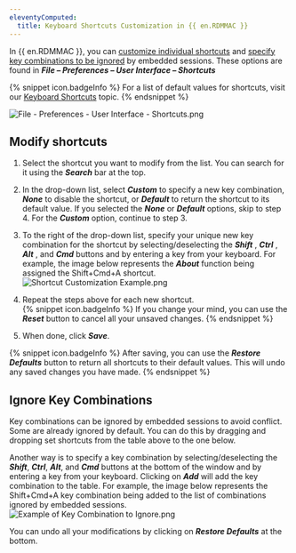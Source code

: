 ```yaml
---
eleventyComputed:
  title: Keyboard Shortcuts Customization in {{ en.RDMMAC }}
---
```

In {{ en.RDMMAC }}, you can <a href="#modify">customize individual shortcuts</a> and <a href="#ignore">specify key combinations to be ignored</a> by embedded sessions. These options are found in ***File – Preferences – User Interface – Shortcuts***

{% snippet icon.badgeInfo %}
For a list of default values for shortcuts, visit our [Keyboard Shortcuts](/rdm/mac/support-resources/keyboard-shortcuts/) topic.
{% endsnippet %}

![File - Preferences - User Interface - Shortcuts.png](https://webdevolutions.azureedge.net/docs/en/kb/KB2102.png)

## Modify shortcuts
<a name="modify"></a>

1. Select the shortcut you want to modify from the list. You can search for it using the ***Search*** bar at the top.
1. In the drop-down list, select ***Custom*** to specify a new key combination, ***None*** to disable the shortcut, or ***Default*** to return the shortcut to its default value. If you selected the ***None*** or ***Default*** options, skip to step 4. For the ***Custom*** option, continue to step 3.
1. To the right of the drop-down list, specify your unique new key combination for the shortcut by selecting/deselecting the ***Shift*** , ***Ctrl*** , ***Alt*** , and ***Cmd*** buttons and by entering a key from your keyboard. For example, the image below represents the ***About*** function being assigned the Shift+Cmd+A shortcut.
![Shortcut Customization Example.png](https://webdevolutions.azureedge.net/docs/en/kb/KB2094.png)
1. Repeat the steps above for each new shortcut.  
{% snippet icon.badgeInfo %}
If you change your mind, you can use the ***Reset*** button to cancel all your unsaved changes.
{% endsnippet %}  

5. When done, click ***Save***.

{% snippet icon.badgeInfo %}
After saving, you can use the ***Restore Defaults*** button to return all shortcuts to their default values. This will undo any saved changes you have made.
{% endsnippet %}

## Ignore Key Combinations
<a name="ignore"></a>

Key combinations can be ignored by embedded sessions to avoid conflict. Some are already ignored by default. You can do this by dragging and dropping set shortcuts from the table above to the one below.

Another way is to specify a key combination by selecting/deselecting the ***Shift***, ***Ctrl***, ***Alt***, and ***Cmd*** buttons at the bottom of the window and by entering a key from your keyboard. Clicking on ***Add*** will add the key combination to the table. For example, the image below represents the Shift+Cmd+A key combination being added to the list of combinations ignored by embedded sessions.  
![Example of Key Combination to Ignore.png](https://webdevolutions.azureedge.net/docs/en/kb/KB2095.png)  

You can undo all your modifications by clicking on ***Restore Defaults*** at the bottom.